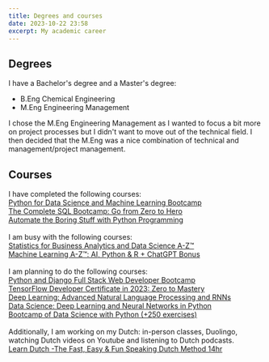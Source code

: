 ```yaml
---
title: Degrees and courses
date: 2023-10-22 23:58
excerpt: My academic career
---
```

## Degrees
I have a Bachelor's degree and a Master's degree:
- B.Eng Chemical Engineering
- M.Eng Engineering Management

I chose the M.Eng Engineering Management as I wanted to focus a bit more on project processes but I didn't want to move out of the technical field. I then decided that the M.Eng was a nice combination of technical and management/project management. 

## Courses
I have completed the following courses:<br>
[Python for Data Science and Machine Learning Bootcamp](https://www.udemy.com/course-dashboard-redirect/?course_id=903744)<br>
[The Complete SQL Bootcamp: Go from Zero to Hero](https://www.udemy.com/course-dashboard-redirect/?course_id=762616)<br>
[Automate the Boring Stuff with Python Programming](https://www.udemy.com/course-dashboard-redirect/?course_id=543600)<br>
<br>
I am busy with the following courses:<br>
[Statistics for Business Analytics and Data Science A-Z™](https://www.udemy.com/course/data-statistics/)<br>
[Machine Learning A-Z™: AI, Python & R + ChatGPT Bonus](https://www.udemy.com/course/machinelearning/)<br>
<br>
I am planning to do the following courses:<br>
[Python and Django Full Stack Web Developer Bootcamp](https://www.udemy.com/course-dashboard-redirect/?course_id=822444)<br>
[TensorFlow Developer Certificate in 2023: Zero to Mastery](https://www.udemy.com/course-dashboard-redirect/?course_id=3693164)<br>
[Deep Learning: Advanced Natural Language Processing and RNNs](https://www.udemy.com/course-dashboard-redirect/?course_id=1647976)<br>
[Data Science: Deep Learning and Neural Networks in Python](https://www.udemy.com/course-dashboard-redirect/?course_id=713104)<br>
[Bootcamp of Data Science with Python (+250 exercises)](https://www.udemy.com/course-dashboard-redirect/?course_id=3716948)<br>
<br>
Additionally, I am working on my Dutch: in-person classes, Duolingo, watching Dutch videos on Youtube and listening to Dutch podcasts.<br>
[Learn Dutch -The Fast, Easy & Fun Speaking Dutch Method 14hr](https://www.udemy.com/course-dashboard-redirect/?course_id=2306430)<br>